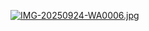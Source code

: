 [![IMG-20250924-WA0006.jpg](https://i.postimg.cc/Hxhcy2cC/IMG-20250924-WA0006.jpg)](https://postimg.cc/1nD3xDrW)
